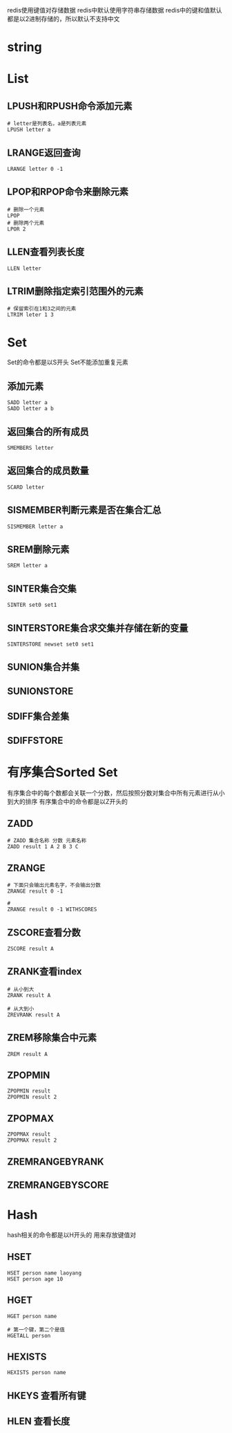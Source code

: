 redis使用键值对存储数据
redis中默认使用字符串存储数据
redis中的键和值默认都是以2进制存储的，所以默认不支持中文 
# string

# List
## LPUSH和RPUSH命令添加元素
```
# letter是列表名，a是列表元素
LPUSH letter a
```

## LRANGE返回查询
```
LRANGE letter 0 -1 
```


## LPOP和RPOP命令来删除元素 
```
# 删除一个元素
LPOP
# 删除两个元素
LPOR 2
```

## LLEN查看列表长度
```
LLEN letter
```

## LTRIM删除指定索引范围外的元素
```
# 保留索引在1和3之间的元素
LTRIM leter 1 3
```

# Set
Set的命令都是以S开头
Set不能添加重复元素 

## 添加元素
```
SADD letter a
SADD letter a b
```

## 返回集合的所有成员
```
SMEMBERS letter
```

## 返回集合的成员数量
```
SCARD letter
```

## SISMEMBER判断元素是否在集合汇总
```
SISMEMBER letter a
```

## SREM删除元素
```
SREM letter a
```

## SINTER集合交集
```
SINTER set0 set1
```

## SINTERSTORE集合求交集并存储在新的变量
```
SINTERSTORE newset set0 set1
```

## SUNION集合并集
## SUNIONSTORE

## SDIFF集合差集
## SDIFFSTORE

# 有序集合Sorted Set
有序集合中的每个数都会关联一个分数，然后按照分数对集合中所有元素进行从小到大的排序
有序集合中的命令都是以Z开头的

## ZADD
```
# ZADD 集合名称 分数 元素名称
ZADD result 1 A 2 B 3 C
```

## ZRANGE
```
# 下面只会输出元素名字，不会输出分数
ZRANGE result 0 -1

# 
ZRANGE result 0 -1 WITHSCORES
```

## ZSCORE查看分数
```
ZSCORE result A
```

## ZRANK查看index
```
# 从小到大
ZRANK result A

# 从大到小
ZREVRANK result A
```

## ZREM移除集合中元素
```
ZREM result A
```

## ZPOPMIN
```
ZPOPMIN result
ZPOPMIN result 2
```

## ZPOPMAX
```
ZPOPMAX result
ZPOPMAX result 2
```

## ZREMRANGEBYRANK

## ZREMRANGEBYSCORE

# Hash
hash相关的命令都是以H开头的
用来存放键值对
## HSET
```
HSET person name laoyang
HSET person age 10
```

## HGET
```
HGET person name

# 第一个键，第二个是值
HGETALL person
```

## HEXISTS
```
HEXISTS person name
```

## HKEYS 查看所有键

## HLEN 查看长度